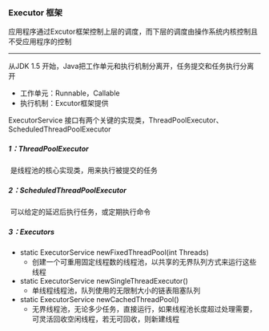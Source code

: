 ### Executor 框架

应用程序通过Excutor框架控制上层的调度，而下层的调度由操作系统内核控制且不受应用程序的控制

------

 从JDK 1.5 开始，Java把工作单元和执行机制分离开，任务提交和任务执行分离开

- 工作单元：Runnable，Callable
- 执行机制：Excutor框架提供

ExecutorService 接口有两个关键的实现类，ThreadPoolExecutor、ScheduledThreadPoolExecutor

##### 1：ThreadPoolExecutor

​	是线程池的核心实现类，用来执行被提交的任务

##### 2：ScheduledThreadPoolExecutor

​	可以给定的延迟后执行任务，或定期执行命令

##### 3：Executors

- static ExecutorService newFixedThreadPool(int Threads) 
  - 创建一个可重用固定线程数的线程池，以共享的无界队列方式来运行这些线程 
- static ExecutorService newSingleThreadExecutor() 
  - 单线程线程池，队列使用的无限制大小的链表阻塞队列
- static ExecutorService newCachedThreadPool()
  - 无界线程池，无论多少任务，直接运行，如果线程池长度超过处理需要，可灵活回收空闲线程，若无可回收，则新建线程

